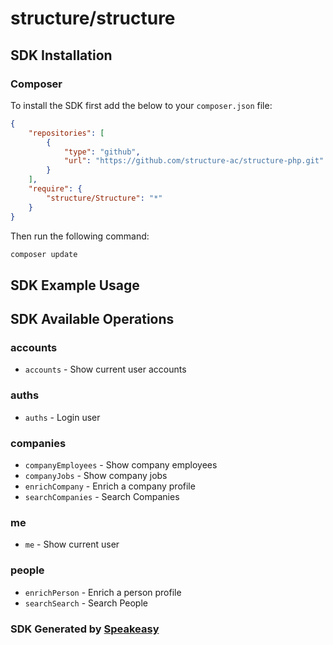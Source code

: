 # structure/structure

<!-- Start SDK Installation -->
## SDK Installation

### Composer

To install the SDK first add the below to your `composer.json` file:

```json
{
    "repositories": [
        {
            "type": "github",
            "url": "https://github.com/structure-ac/structure-php.git"
        }
    ],
    "require": {
        "structure/Structure": "*"
    }
}
```

Then run the following command:

```bash
composer update
```
<!-- End SDK Installation -->

## SDK Example Usage
<!-- Start SDK Example Usage -->

<!-- End SDK Example Usage -->

<!-- Start SDK Available Operations -->
## SDK Available Operations


### accounts

* `accounts` - Show current user accounts

### auths

* `auths` - Login user

### companies

* `companyEmployees` - Show company employees
* `companyJobs` - Show company jobs
* `enrichCompany` - Enrich a company profile
* `searchCompanies` - Search Companies

### me

* `me` - Show current user

### people

* `enrichPerson` - Enrich a person profile
* `searchSearch` - Search People
<!-- End SDK Available Operations -->

### SDK Generated by [Speakeasy](https://docs.speakeasyapi.dev/docs/using-speakeasy/client-sdks)
